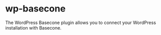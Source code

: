 # wp-basecone
The WordPress Basecone plugin allows you to connect your WordPress installation with Basecone.

